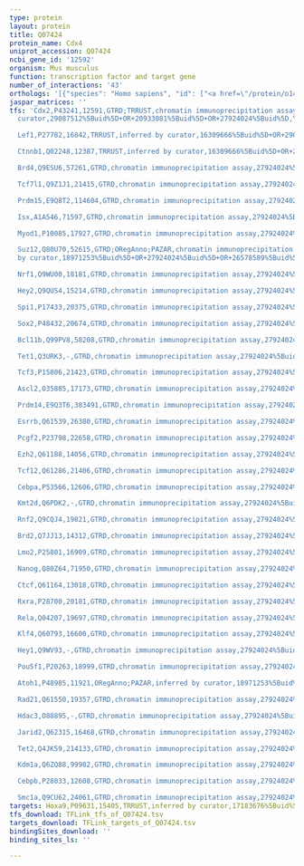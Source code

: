 ```yaml
---
type: protein
layout: protein
title: Q07424
protein_name: Cdx4
uniprot_accession: Q07424
ncbi_gene_id: '12592'
organism: Mus musculus
function: transcription factor and target gene
number_of_interactions: '43'
orthologs: '[{"species": "Homo sapiens", "id": ["<a href=\"/protein/o14627\">O14627</a>"]}, {"species": "Rattus norvegicus", "id": ["D3ZF67"]}, {"species": "Danio rerio", "id": ["<a href=\"/protein/a8kbt9\">A8KBT9</a>"]}]'
jaspar_matrices: ''
tfs: 'Cdx2,P43241,12591,GTRD;TRRUST,chromatin immunoprecipitation assay;inferred by
  curator,29087512%5Buid%5D+OR+20933081%5Buid%5D+OR+27924024%5Buid%5D,Yes

  Lef1,P27782,16842,TRRUST,inferred by curator,16309666%5Buid%5D+OR+29087512%5Buid%5D,Yes

  Ctnnb1,Q02248,12387,TRRUST,inferred by curator,16309666%5Buid%5D+OR+29087512%5Buid%5D,Yes

  Brd4,Q9ESU6,57261,GTRD,chromatin immunoprecipitation assay,27924024%5Buid%5D,No

  Tcf7l1,Q9Z1J1,21415,GTRD,chromatin immunoprecipitation assay,27924024%5Buid%5D,No

  Prdm15,E9Q8T2,114604,GTRD,chromatin immunoprecipitation assay,27924024%5Buid%5D,No

  Isx,A1A546,71597,GTRD,chromatin immunoprecipitation assay,27924024%5Buid%5D,No

  Myod1,P10085,17927,GTRD,chromatin immunoprecipitation assay,27924024%5Buid%5D,No

  Suz12,Q80U70,52615,GTRD;ORegAnno;PAZAR,chromatin immunoprecipitation assay;inferred
  by curator,18971253%5Buid%5D+OR+27924024%5Buid%5D+OR+26578589%5Buid%5D,No

  Nrf1,Q9WU00,18181,GTRD,chromatin immunoprecipitation assay,27924024%5Buid%5D,No

  Hey2,Q9QUS4,15214,GTRD,chromatin immunoprecipitation assay,27924024%5Buid%5D,No

  Spi1,P17433,20375,GTRD,chromatin immunoprecipitation assay,27924024%5Buid%5D,No

  Sox2,P48432,20674,GTRD,chromatin immunoprecipitation assay,27924024%5Buid%5D,No

  Bcl11b,Q99PV8,58208,GTRD,chromatin immunoprecipitation assay,27924024%5Buid%5D,No

  Tet1,Q3URK3,-,GTRD,chromatin immunoprecipitation assay,27924024%5Buid%5D,No

  Tcf3,P15806,21423,GTRD,chromatin immunoprecipitation assay,27924024%5Buid%5D,No

  Ascl2,O35885,17173,GTRD,chromatin immunoprecipitation assay,27924024%5Buid%5D,No

  Prdm14,E9Q3T6,383491,GTRD,chromatin immunoprecipitation assay,27924024%5Buid%5D,No

  Esrrb,Q61539,26380,GTRD,chromatin immunoprecipitation assay,27924024%5Buid%5D,No

  Pcgf2,P23798,22658,GTRD,chromatin immunoprecipitation assay,27924024%5Buid%5D,No

  Ezh2,Q61188,14056,GTRD,chromatin immunoprecipitation assay,27924024%5Buid%5D,No

  Tcf12,Q61286,21406,GTRD,chromatin immunoprecipitation assay,27924024%5Buid%5D,No

  Cebpa,P53566,12606,GTRD,chromatin immunoprecipitation assay,27924024%5Buid%5D,No

  Kmt2d,Q6PDK2,-,GTRD,chromatin immunoprecipitation assay,27924024%5Buid%5D,No

  Rnf2,Q9CQJ4,19821,GTRD,chromatin immunoprecipitation assay,27924024%5Buid%5D,No

  Brd2,Q7JJ13,14312,GTRD,chromatin immunoprecipitation assay,27924024%5Buid%5D,No

  Lmo2,P25801,16909,GTRD,chromatin immunoprecipitation assay,27924024%5Buid%5D,No

  Nanog,Q80Z64,71950,GTRD,chromatin immunoprecipitation assay,27924024%5Buid%5D,No

  Ctcf,Q61164,13018,GTRD,chromatin immunoprecipitation assay,27924024%5Buid%5D,No

  Rxra,P28700,20181,GTRD,chromatin immunoprecipitation assay,27924024%5Buid%5D,No

  Rela,Q04207,19697,GTRD,chromatin immunoprecipitation assay,27924024%5Buid%5D,No

  Klf4,Q60793,16600,GTRD,chromatin immunoprecipitation assay,27924024%5Buid%5D,No

  Hey1,Q9WV93,-,GTRD,chromatin immunoprecipitation assay,27924024%5Buid%5D,No

  Pou5f1,P20263,18999,GTRD,chromatin immunoprecipitation assay,27924024%5Buid%5D,No

  Atoh1,P48985,11921,ORegAnno;PAZAR,inferred by curator,18971253%5Buid%5D+OR+26578589%5Buid%5D,No

  Rad21,Q61550,19357,GTRD,chromatin immunoprecipitation assay,27924024%5Buid%5D,No

  Hdac3,O88895,-,GTRD,chromatin immunoprecipitation assay,27924024%5Buid%5D,No

  Jarid2,Q62315,16468,GTRD,chromatin immunoprecipitation assay,27924024%5Buid%5D,No

  Tet2,Q4JK59,214133,GTRD,chromatin immunoprecipitation assay,27924024%5Buid%5D,No

  Kdm1a,Q6ZQ88,99982,GTRD,chromatin immunoprecipitation assay,27924024%5Buid%5D,No

  Cebpb,P28033,12608,GTRD,chromatin immunoprecipitation assay,27924024%5Buid%5D,No

  Smc1a,Q9CU62,24061,GTRD,chromatin immunoprecipitation assay,27924024%5Buid%5D,No'
targets: Hoxa9,P09631,15405,TRRUST,inferred by curator,17183676%5Buid%5D+OR+29087512%5Buid%5D,Yes
tfs_download: TFLink_tfs_of_Q07424.tsv
targets_download: TFLink_targets_of_Q07424.tsv
bindingSites_download: ''
binding_sites_ls: ''

---
```

